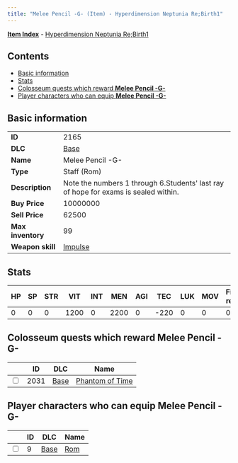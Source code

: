 ```yaml
---
title: "Melee Pencil -G- (Item) - Hyperdimension Neptunia Re;Birth1"
---
```


[**Item Index**](/neptunia/rb1/item/index.html) - [Hyperdimension Neptunia Re;Birth1](/neptunia/rb1)

## Contents

- [Basic information](#basic-information)
- [Stats](#stats)
- [Colosseum quests which reward **Melee Pencil -G-**](#colosseum-quests-which-reward-melee-pencil-g)
- [Player characters who can equip **Melee Pencil -G-**](#player-characters-who-can-equip-melee-pencil-g)

## Basic information

|   |   |
| -- | -- |
| **ID** | 2165 |
| **DLC** | [Base](/neptunia/rb1/dlc/1-base.html) |
| **Name** | Melee Pencil -G- |
| **Type** | Staff (Rom) |
| **Description** | Note the numbers 1 through 6.Students' last ray of hope for exams is sealed within. |
| **Buy Price** | 10000000 |
| **Sell Price** | 62500 |
| **Max inventory** | 99 |
| **Weapon skill** | [Impulse](/neptunia/rb1/skill/1-1602-impulse.html) |

## Stats

| HP | SP | STR | VIT | INT | MEN | AGI | TEC | LUK | MOV | Fire res. | Ice res. | Wind res. | Lightning res. |
| -- | -- | --- | --- | --- | --- | --- | --- | --- | --- | --------- | -------- | --------- | -------------- |
| 0 | 0 | 0 | 1200 | 0 | 2200 | 0 | -220 | 0 | 0 | 0 | 0 | 0 | 0 |

## Colosseum quests which reward **Melee Pencil -G-**

|    | ID | DLC | Name |
| -- | -- | --- | ---- |
| <input type="checkbox" id="rb1-colosseum-1-2031" class="trackbox" /> | 2031 | [Base](/neptunia/rb1/dlc/1-base.html) | [Phantom of Time](/neptunia/rb1/colosseum/1-2031-phantom-of-time.html) |

## Player characters who can equip **Melee Pencil -G-**

|    | ID | DLC | Name |
| -- | -- | --- | ---- |
| <input type="checkbox" id="rb1-player-1-9" class="trackbox" /> | 9 | [Base](/neptunia/rb1/dlc/1-base.html) | [Rom](/neptunia/rb1/player/1-9-rom.html) |